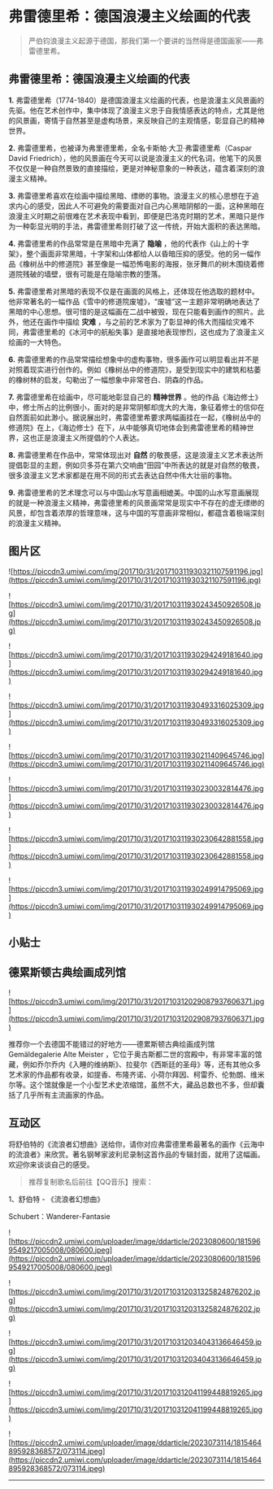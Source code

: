 # 弗雷德里希：德国浪漫主义绘画的代表

> 严伯钧浪漫主义起源于德国，那我们第一个要讲的当然得是德国画家——弗雷德里希。

## 弗雷德里希：德国浪漫主义绘画的代表

 **1.** 弗雷德里希（1774-1840）是德国浪漫主义绘画的代表，也是浪漫主义风景画的先驱。他在艺术创作中，集中体现了浪漫主义忠于自我情感表达的特点，尤其是他的风景画，寄情于自然甚至是虚构场景，来反映自己的主观情感，彰显自己的精神世界。

 **2.** 弗雷德里希，也被译为弗里德里希，全名卡斯帕·大卫·弗雷德里希（Caspar David Friedrich），他的风景画在今天可以说是浪漫主义的代名词，他笔下的风景不仅仅是一种自然景致的直接描绘，更是对神秘意象的一种表达，蕴含着深刻的浪漫主义精神。

 **3.** 弗雷德里希喜欢在绘画中描绘黑暗、缥缈的事物。浪漫主义的核心思想在于追求内心的感受，因此人不可避免的需要面对自己内心黑暗阴郁的一面，这种黑暗在浪漫主义时期之前很难在艺术表现中看到，即便是巴洛克时期的艺术，黑暗只是作为一种彰显光明的手法，弗雷德里希则打破了这一传统，开始大面积的表达黑暗。

 **4.** 弗雷德里希的作品常常是在黑暗中充满了 **隐喻** ，他的代表作《山上的十字架》，整个画面非常黑暗，十字架和山体都给人以昏暗压抑的感受。他的另一幅作品《橡树丛中的修道院》甚至像是一幅恐怖电影的海报，张牙舞爪的树木围绕着修道院残破的墙壁，很有可能是在隐喻宗教的堕落。

 **5.** 弗雷德里希对黑暗的表现不仅是在画面的风格上，还体现在他选取的题材中。他非常著名的一幅作品《雪中的修道院废墟》，“废墟”这一主题非常明确地表达了黑暗的中心思想。很可惜的是这幅画在二战中被毁，现在只能看到画作的照片。此外，他还在画作中描绘 **灾难** ，与之前的艺术家为了彰显神的伟大而描绘灾难不同，弗雷德里希的《冰河中的航船失事》是直接地表现惨烈，这也成为了浪漫主义绘画的一大特色。

 **6.** 弗雷德里希的作品常常描绘想象中的虚构事物，很多画作可以明显看出并不是对照着现实进行创作的。例如《橡树丛中的修道院》，是受到现实中的建筑和枯萎的橡树林的启发，勾勒出了一幅想象中非常苍白、阴森的作品。

 **7.** 弗雷德里希在绘画中，尽可能地彰显自己的 **精神世界** 。他的作品《海边修士》中，修士所占的比例很小，面对的是非常阴郁却庞大的大海，象征着修士的信仰在自然面前如此渺小。据说展出时，弗雷德里希要求两幅画挂在一起，《橡树丛中的修道院》在上，《海边修士》在下，从中能够真切地体会到弗雷德里希的精神世界，这也正是浪漫主义所提倡的个人表达。

 **8.** 弗雷德里希在作品中，常常体现出对 **自然** 的敬畏感，这是浪漫主义艺术表达所提倡彰显的主题，例如贝多芬在第六交响曲“田园”中所表达的就是对自然的敬畏，很多浪漫主义艺术家都是在用不同的形式去表达自然中伟大壮丽的事物。

 **9.** 弗雷德里希的艺术理念可以与中国山水写意画相媲美。中国的山水写意画展现的就是一种浪漫主义精神，弗雷德里希的风景画常常是现实中不存在的虚无缥缈的风景，却包含着浓厚的哲理意味，这与中国的写意画非常相似，都蕴含着极端深刻的浪漫主义精神。

## 图片区

![https://piccdn3.umiwi.com/img/201710/31/201710311930321107591196.jpg](https://piccdn3.umiwi.com/img/201710/31/201710311930321107591196.jpg)

![https://piccdn3.umiwi.com/img/201710/31/201710311930243450926508.jpg](https://piccdn3.umiwi.com/img/201710/31/201710311930243450926508.jpg)

![https://piccdn3.umiwi.com/img/201710/31/201710311930294249181640.jpg](https://piccdn3.umiwi.com/img/201710/31/201710311930294249181640.jpg)

![https://piccdn3.umiwi.com/img/201710/31/201710311930493316025309.jpg](https://piccdn3.umiwi.com/img/201710/31/201710311930493316025309.jpg)

![https://piccdn3.umiwi.com/img/201710/31/201710311930211409645746.jpg](https://piccdn3.umiwi.com/img/201710/31/201710311930211409645746.jpg)

![https://piccdn3.umiwi.com/img/201710/31/201710311930230032814476.jpg](https://piccdn3.umiwi.com/img/201710/31/201710311930230032814476.jpg)

![https://piccdn3.umiwi.com/img/201710/31/201710311930230642881558.jpg](https://piccdn3.umiwi.com/img/201710/31/201710311930230642881558.jpg)

![https://piccdn3.umiwi.com/img/201710/31/201710311930249914795069.jpg](https://piccdn3.umiwi.com/img/201710/31/201710311930249914795069.jpg)

## 小贴士

## 德累斯顿古典绘画成列馆

![https://piccdn3.umiwi.com/img/201710/31/201710312029087937606371.jpg](https://piccdn3.umiwi.com/img/201710/31/201710312029087937606371.jpg)

推荐你一个去德国不能错过的好地方——德累斯顿古典绘画成列馆Gemäldegalerie Alte Meister ，它位于奥古斯都二世的宫殿中，有非常丰富的馆藏，例如乔尔乔内《入睡的维纳斯》、拉斐尔《西斯廷的圣母》等，还有其他众多艺术家的作品都有收录，如提香、布隆齐诺、小荷尔拜因、柯雷乔、伦勃朗、维米尔等。这个馆就像是一个小型艺术史浓缩馆，虽然不大，藏品总数也不多，但却囊括了几乎所有主流画家的作品。

## 互动区

将舒伯特的《流浪者幻想曲》送给你，请你对应弗雷德里希最著名的画作《云海中的流浪者》来欣赏。著名钢琴家波利尼录制这首作品的专辑封面，就用了这幅画。欢迎你来谈谈自己的感受。

> 推荐复制歌名后前往【QQ音乐】搜索：

1、舒伯特 - 《流浪者幻想曲》

Schubert：Wanderer-Fantasie

![https://piccdn2.umiwi.com/uploader/image/ddarticle/2023080600/1815969549217005008/080600.jpeg](https://piccdn2.umiwi.com/uploader/image/ddarticle/2023080600/1815969549217005008/080600.jpeg)

![https://piccdn3.umiwi.com/img/201710/31/201710312031325824876202.jpg](https://piccdn3.umiwi.com/img/201710/31/201710312031325824876202.jpg)

![https://piccdn3.umiwi.com/img/201710/31/201710312034043136646459.jpg](https://piccdn3.umiwi.com/img/201710/31/201710312034043136646459.jpg)

![https://piccdn3.umiwi.com/img/201710/31/201710312041199448819265.jpg](https://piccdn3.umiwi.com/img/201710/31/201710312041199448819265.jpg)

![https://piccdn2.umiwi.com/uploader/image/ddarticle/2023073114/1815464895928368572/073114.jpeg](https://piccdn2.umiwi.com/uploader/image/ddarticle/2023073114/1815464895928368572/073114.jpeg)

---
